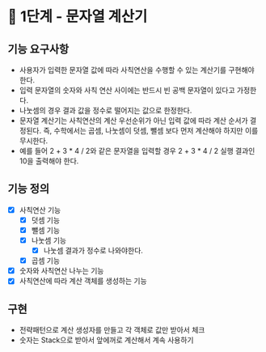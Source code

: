 # 🚀 1단계 - 문자열 계산기

## 기능 요구사항
- 사용자가 입력한 문자열 값에 따라 사칙연산을 수행할 수 있는 계산기를 구현해야 한다.
- 입력 문자열의 숫자와 사칙 연산 사이에는 반드시 빈 공백 문자열이 있다고 가정한다.
- 나눗셈의 경우 결과 값을 정수로 떨어지는 값으로 한정한다.
- 문자열 계산기는 사칙연산의 계산 우선순위가 아닌 입력 값에 따라 계산 순서가 결정된다. 즉, 수학에서는 곱셈, 나눗셈이 덧셈, 뺄셈 보다 먼저 계산해야 하지만 이를 무시한다.
- 예를 들어 2 + 3 * 4 / 2와 같은 문자열을 입력할 경우 2 + 3 * 4 / 2 실행 결과인 10을 출력해야 한다.


## 기능 정의
- [x] 사칙연산 기능
  - [x] 덧셈 기능
  - [x] 뺄셈 기능
  - [x] 나눗셈 기능
    - [x] 나눗셈 결과가 정수로 나와야한다.
  - [x] 곱셈 기능
- [x] 숫자와 사칙연산 나누는 기능
- [x] 사칙연산에 따라 계산 객체를 생성하는 기능

## 구현
- 전략패턴으로 계산 생성자를 만들고 각 객체로 값만 받아서 체크
- 숫자는 Stack으로 받아서 앞에꺼로 계산해서 계속 사용하기